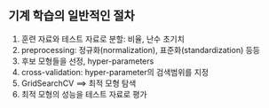 ##  기계 학습의 일반적인 절차

1. 훈련 자료와 테스트 자료로 분할: 비율, 난수 초기치
2. preprocessing: 정규화(normalization), 표준화(standardization) 등등
3. 후보 모형들을 선정, hyper-parameters
4. cross-validation: hyper-parameter의 검색범위를 지정
5. GridSearchCV ==> 최적 모형 탐색
6. 최적 모형의 성능을 테스트 자료로 평가
